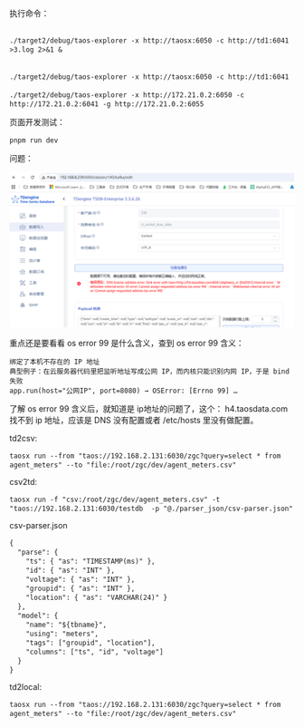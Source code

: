 执行命令：

```

./target2/debug/taos-explorer -x http://taosx:6050 -c http://td1:6041 >3.log 2>&1 &


./target2/debug/taos-explorer -x http://taosx:6050 -c http://td1:6041 

./target2/debug/taos-explorer -x http://172.21.0.2:6050 -c http://172.21.0.2:6041 -g http://172.21.0.2:6055

```

页面开发测试：

```
pnpm run dev

```


问题：

![1761641795868](image/readme/1761641795868.png)

重点还是要看看 os error 99 是什么含义，查到 os error 99 含义：

```
绑定了本机不存在的 IP 地址
典型例子：在云服务器代码里把监听地址写成公网 IP，而内核只能识别内网 IP，于是 bind 失败
app.run(host="公网IP", port=8080) → OSError: [Errno 99] …
```



了解 os error 99 含义后，就知道是 ip地址的问题了，这个： h4.taosdata.com  找不到 ip 地址，应该是 DNS 没有配置或者 /etc/hosts 里没有做配置。


td2csv:

```
taosx run --from "taos://192.168.2.131:6030/zgc?query=select * from agent_meters" --to "file:/root/zgc/dev/agent_meters.csv"

```

csv2td:

```
taosx run -f "csv:/root/zgc/dev/agent_meters.csv" -t "taos://192.168.2.131:6030/testdb  -p "@./parser_json/csv-parser.json"
```


csv-parser.json

```
{
  "parse": {
    "ts": { "as": "TIMESTAMP(ms)" },
    "id": { "as": "INT" },
    "voltage": { "as": "INT" },
    "groupid": { "as": "INT" },
    "location": { "as": "VARCHAR(24)" }
  },
  "model": {
    "name": "${tbname}",
    "using": "meters",
    "tags": ["groupid", "location"],
    "columns": ["ts", "id", "voltage"]
  }
}
```


td2local:

```
taosx run --from "taos://192.168.2.131:6030/zgc?query=select * from agent_meters" --to "file:/root/zgc/dev/agent_meters.csv"

```
